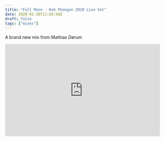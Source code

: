 ```yaml
---
title: "Full Moon - Koh Phangan 2020 Live Set"
date: 2020-01-28T11:02:58Z
draft: false
tags: ["mixes"]
---
```


A brand new mix from Mathias Dørum


<iframe width="100%" height="300" scrolling="no" frameborder="no" allow="autoplay" src="https://w.soundcloud.com/player/?url=https%3A//api.soundcloud.com/tracks/750889363&color=%23ff5500&auto_play=false&hide_related=false&show_comments=true&show_user=true&show_reposts=false&show_teaser=true&visual=true"></iframe>
